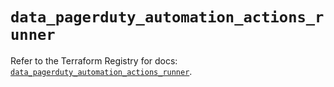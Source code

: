 # `data_pagerduty_automation_actions_runner`

Refer to the Terraform Registry for docs: [`data_pagerduty_automation_actions_runner`](https://registry.terraform.io/providers/pagerduty/pagerduty/3.17.0/docs/data-sources/automation_actions_runner).
